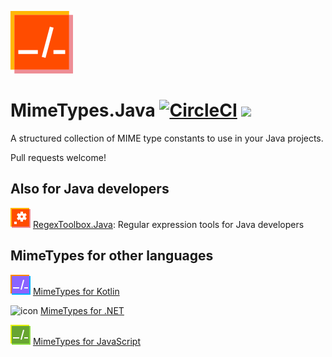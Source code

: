 ﻿![icon](artwork/MimeTypes-icon-100.png)

# MimeTypes.Java [![CircleCI](https://circleci.com/gh/markwhitaker/MimeTypes.Java.svg?style=shield)](https://circleci.com/gh/markwhitaker/MimeTypes.Java) [![](https://jitpack.io/v/markwhitaker/MimeTypes.Java.svg)](https://jitpack.io/#markwhitaker/MimeTypes.Java)


A structured collection of MIME type constants to use in your Java projects.

Pull requests welcome!

## Also for Java developers

![icon](https://raw.githubusercontent.com/markwhitaker/RegexToolbox.Java/main/artwork/RegexToolbox-icon-32.png) [RegexToolbox.Java](https://github.com/markwhitaker/RegexToolbox.Java): Regular expression tools for Java developers

## MimeTypes for other languages

![icon](https://raw.githubusercontent.com/markwhitaker/MimeTypes.kt/master/artwork/MimeTypes-icon-32.png) [MimeTypes for Kotlin](https://github.com/markwhitaker/MimeTypes.kt)

![icon](https://raw.githubusercontent.com/markwhitaker/MimeTypes.NET/master/Artwork/MimeTypes-icon-32.png) [MimeTypes for .NET](https://github.com/markwhitaker/MimeTypes.NET)

![icon](https://raw.githubusercontent.com/markwhitaker/MimeTypes.JS/master/artwork/MimeTypes-icon-32.png) [MimeTypes for JavaScript](https://github.com/markwhitaker/MimeTypes.JS)
